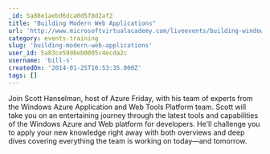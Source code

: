 ```yaml
---
_id: 5a88e1aebd6dca0d5f0d2af2
title: "Building Modern Web Applications"
url: 'http://www.microsoftvirtualacademy.com/liveevents/building-windows-azure-applications-jump-start#?fbid=vgG6nxj27Pm'
category: events-training
slug: 'building-modern-web-applications'
user_id: 5a83ce59d6eb0005c4ecda2c
username: 'bill-s'
createdOn: '2014-01-25T10:53:35.000Z'
tags: []
---
```


Join Scott Hanselman, host of Azure Friday, with his team of experts from the Windows Azure Application and Web Tools Platform team. Scott will take you on an entertaining journey through the latest tools and capabilities of the Windows Azure and Web platform for developers. He'll challenge you to apply your new knowledge right away with both overviews and deep dives covering everything the team is working on today—and tomorrow.
